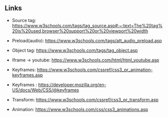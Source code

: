 ## Links 

- Source tag: https://www.w3schools.com/tags/tag_source.asp#:~:text=The%20tag%20is%20used,browser%20support%20or%20viewport%20width

- Preload(audio): https://www.w3schools.com/tags/att_audio_preload.asp

- Object tag: https://www.w3schools.com/tags/tag_object.asp

- Iframe -> youtube: https://www.w3schools.com/html/html_youtube.asp

- Keyframes: https://www.w3schools.com/cssref/css3_pr_animation-keyframes.asp
- Keyframes : https://developer.mozilla.org/en-US/docs/Web/CSS/@keyframes

- Transform: https://www.w3schools.com/cssref/css3_pr_transform.asp

- Animation: https://www.w3schools.com/css/css3_animations.asp